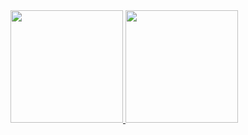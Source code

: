 <div>
<a href="https://github.com/AllTheGreat">
<img loading="lazy" height="180em" src="https://github-readme-stats.vercel.app/api?username=AllTheGreat&show_icons=true&theme=dracula&include_all_commits=true&count_private=true"/>
<img loading="lazy" height="180em" src="https://github-readme-stats.vercel.app/api/top-langs/?username=AllTheGreat&layout=compact&langs_count=7&theme=dracula"/>

</div>

<!--
![Anurag's GitHub stats](https://github-readme-stats.vercel.app/api?username=AllTheGreat&theme=midnight-purple&show_icons=true)
![Top Langs](https://github-readme-stats.vercel.app/api/top-langs/?username=AllTheGreat&hide_progress=false&theme=midnight-purple)
-->
